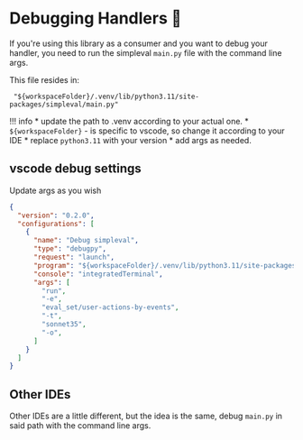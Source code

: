 # Debugging Handlers 🐞

If you're using this library as a consumer and you want to debug your handler, you need to run the simpleval `main.py` file with the command line args.

This file resides in: 

` "${workspaceFolder}/.venv/lib/python3.11/site-packages/simpleval/main.py"`

!!! info
    * update the path to .venv according to your actual one.
    * `${workspaceFolder}` - is specific to vscode, so change it according to your IDE
    * replace `python3.11` with your version
    * add args as needed.


## vscode debug settings

Update args as you wish

```json
{
  "version": "0.2.0",
  "configurations": [
    {
      "name": "Debug simpleval",
      "type": "debugpy",
      "request": "launch",
      "program": "${workspaceFolder}/.venv/lib/python3.11/site-packages/simpleval/main.py",
      "console": "integratedTerminal",
      "args": [
        "run",
        "-e",
        "eval_set/user-actions-by-events",
        "-t",
        "sonnet35",
        "-o",
      ]
    }
  ]
}
```

## Other IDEs
Other IDEs are a little different, but the idea is the same, debug `main.py` in said path with the command line args.

<br>
